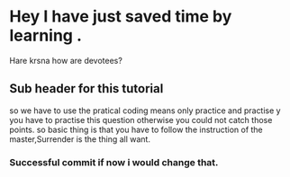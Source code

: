 # Hey I have just saved time by learning .
Hare krsna how are devotees?
## Sub header for this tutorial
so we have to use the pratical coding means only practice and practise y
you have to practise this question otherwise you could not catch those points.
so basic thing is that you have to follow the instruction of the master,Surrender is the thing all want.
### Successful commit if now i would change that. 